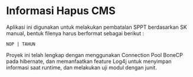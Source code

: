 # Informasi Hapus CMS

Aplikasi ini digunakan untuk melakukan pembatalan SPPT berdasarkan SK manual, bentuk filenya harus berformat sebagai berikut :

```
NOP | TAHUN
```

Proyek ini telah lengkap dengan menggunakan Connection Pool BoneCP pada hibernate, dan memanfaatkan feature Log4j untuk menyimpan informasi saat runtime, dan melakukan uji modul dengan junit.